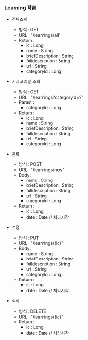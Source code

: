### Learning 학습

* 전체조회

    - 방식 : GET 
    - URL : "/learnings/all"
    - Return :
        - id : Long
        - name : String
        - briefDescription : String
        - fulldescription : String
        - url : String
        - categoryId : Long

* 카테고리별 조회

    - 방식 : GET 
    - URL : "/learnings?categoryId=?"
    - Param : 
        - categoryId : Long
    - Return :
        - id : Long
        - name : String
        - briefDescription : String
        - fulldescription : String
        - url : String
        - categoryId : Long

* 등록

    - 방식 : POST 
    - URL : "/learnings/new"
    - Body : 
        - name : String
        - briefDescription : String
        - fulldescription : String
        - url : String
        - categoryId : Long
    - Return :
        - id : Long 
        - date : Date // 처리시각 

* 수정

    - 방식 : PUT 
    - URL : "/learnings/{id}"
    - Body : 
        - name : String
        - briefDescription : String
        - fulldescription : String
        - url : String
        - categoryId : Long
    - Return :
        - id : Long 
        - date : Date // 처리시각 

* 삭제

    - 방식 : DELETE 
    - URL : "/learnings/{id}"
    - Return :
        - id : Long 
        - date : Date // 처리시각 
